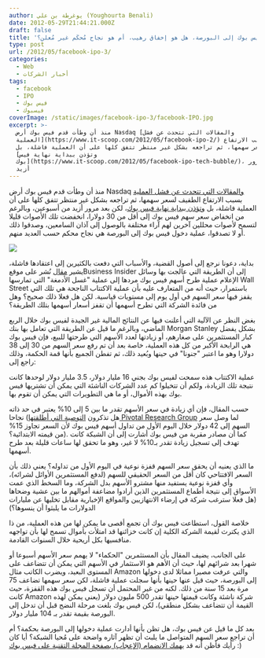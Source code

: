 ```yaml
---
author: يوغرطة بن علي (Youghourta Benali)
date: 2012-05-29T21:44:21.000Z
draft: false
title: 'دخول فيس بوك إلى البورصة، هل هو إخفاق رهيب، أم هو نجاح مُحكَم غير مُعلن؟  '
type: post
url: /2012/05/facebook-ipo-3/
categories:
  - Web
  - أخبار الشركات
tags:
  - facebook
  - IPO
  - فيس بوك
  - فيسبوك
coverImage: /static/images/facebook-ipo-3/facebook-IPO.jpg
excerpt: >-
  منذ أن وطأت قدم فيس بوك أرض Nasdaq [والمقالات التي تتحدث عن فشل
  العملية](https://www.it-scoop.com/2012/05/facebook-ipo-2/) بسبب الارتفاع
  الطفيف لسعر سهمها، ثم تراجعه بشكل غير منتظر تتفق كلها على أن العملية فاشلة، بل
  [وتؤذن ببداية نهاية فيس
  بوك](https://www.it-scoop.com/2012/05/facebook-ipo-tech-bubble/)، لكن بعد مرور
  أزيد
---
```

منذ أن وطأت قدم فيس بوك أرض Nasdaq [والمقالات التي تتحدث عن فشل العملية](https://www.it-scoop.com/2012/05/facebook-ipo-2/) بسبب الارتفاع الطفيف لسعر سهمها، ثم تراجعه بشكل غير منتظر تتفق كلها على أن العملية فاشلة، بل [وتؤذن ببداية نهاية فيس بوك](https://www.it-scoop.com/2012/05/facebook-ipo-tech-bubble/)، لكن بعد مرور أزيد من أسبوعين، وبالرغم من انخفاض سعر سهم فيس بوك إلى أقل من 30 دولارا، انخفضت تلك الأصوات قليلا لتسمح لأصوات محللين آخرين لهم آراء مختلفة بالوصول إلى آذان السامعين، وصدقوا ذلك أو لا تصدقوا، عملية دخول فيس بوك إلى البورصة هي نجاح محكم حسب العديد منهم.

![](/static/images/facebook-ipo-3/facebook-IPO.jpg)

بداية، دعونا نرجع إلى أصول القضية، والأسباب التي دفعت بالكثيرين إلى اعتقادها فاشلة، يشير [مقال](http://www.businessinsider.com/ipo-pops-2012-5) نُشر على موقعBusiness Insider إلى أن الطريقة التي عالجت بها وسائل الإعلام عملية طرح أسهم فيس بوك مردها إلى عملية "غسل الأدمغة" التي تمارسها Wall Street باستمرار، حيث أنه من المتعارف عليه بأن عملية الاكتتاب الناجحة هي تلك التي يقفز فيها سعر السهم في أول يوم إلى مستويات قياسية. لكن هل فعلا ذلك صحيح؟ وهل من فائدة الشركة التي تطرح أسهمها أن تقفز أسعار أسهمها بتلك الطريقة؟

بغض النظر عن الآلية التي أعلنت فيها عن النتائج المالية غير الجيدة لفيس بوك خلال الربع الماضي، وبالرغم ما قيل عن الطريقة التي تعامل بها بنك Morgan Stanley بشكل يفضل كبار المستثمرين على صغارهم، أو زيادتها لعدد الأسهم التي طرحتها للبيع، فإن فيس بوك هي الرابحة الأكبر من كل هذه العملية، خاصة بعد أن تم رفع سعر السهم من 30 إلى 38 دولارا وهو ما اعتبر "جنونا" في حينها وبُعيد ذلك، ثم تفطن الجميع بأنها قمة الحكمة، وذلك راجع إلى:

عملية الاكتتاب هذه سمحت لفيس بوك بجني 16 مليار دولار، 3.5 مليار دولار لوحدها كانت نتيجة تلك الزيادة، ولكم أن تتخيلوا كم عدد الشركات الناشئة التي يمكن أن تشتريها فيس بوك بهذه الأموال، أو ما هي التطويرات التي يمكن أن تقوم بها.

حسب المقال، فإن أي زيادة في سعر الأسهم تقدر ما بين 5 إلى 10% يعتبر في حد ذاته نجاحا (هل تذكرون [التوصية التي أطلقتها Pivotal Research Group](https://www.it-scoop.com/2012/05/facebook-ipo-2/) لما وصل سعر السهم إلى 42 دولار خلال اليوم الأول من تداول أسهم فيس بوك لأن السعر تجاوز 15% من قيمته الابتدائية؟). كما أن مصادر مقربة من فيس بوك أشارت إلى أن الشبكة كانت تهدف إلى تسجيل زيادة تقدر بـ10% لا غير، وهو ما تحقق لها ساعات قليلة بعد طرح أسهمها.

ما الذي يعنيه أن يحقق سعر السهم قفزة نوعية في اليوم الأول من تداوله؟ يعني ذلك بأن السعر الافتتاحي كان أقل من السعر الحقيقي للسهم (لدفع المستثمرين الأوائل لشرائه)، وأي قفزة نوعية يستفيد منها مشترو الأسهم بدل الشركة، وما السخط الذي عمت الأسواق إلى نتيجة أطماع المستثمرين الذين أرادوا مضاعفة أموالهم ما بين عشية وضحاها (هل فعلا سترغب شركة في إرضاء الانتهازيين والمواقع الإخبارية مقابل تخليها عن مليارات الدولارات ما يلبثوا أن ينسوها؟)

خلاصة القول، استطاعت فيس بوك أن تجمع أقصى ما يمكن لها من هذه العملية، من ذا الذي يكترث لقيمة الشركة الكلية إن كانت خزائنها قد امتلأت بأموال تسمح لها بأن تواجهه منافسيها بكل أريحية خلال السنوات القادمة.

على الجانب، يضيف المقال بأن المستثمرين "الحكماء" لا يهمم سعر الأسهم أسبوعا أو شهرا بعد شرائهم لها، حيث أن الأهم هو الاستثمار في الأسهم التي يمكن أن تتضاعف على المستوى البعيد، ويضرب الكاتب مثال Amazon والتي عرفت مصيرا مماثلا لدى دخولها إلى البورصة، حيث قيل عنها حينها بأنها سجلت عملية فاشلة، لكن سعر سهمها تضاعف 75 مرة بعد 15 سنة من ذلك. لكنه من غير المحتمل أن تسجل فيس بوك هذه القفزة، حيث كانت Amazon شركة ناشئة وكانت قيمتها حينها تقدر 500 مليون دولار (يعني يمكن لهذه القيمة أن تتضاعف بشكل منطقي)، لكن فيس بوك بلغت مرحلة النضج قبل أن تدخل إلى البورصة بقيمة تقدر بـ 104 مليار دولار.

بعد كل ما قيل عن فيس بوك، هل تظن بأنها أدارت عملية دخولها إلى البورصة بحكمة؟ أم أن تراجع سعر السهم المتواصل ما يلبث أن تظهر آثاره واضحة على مُحيا الشبكة؟ أيا كان رأيك فأظن أنه قد [يهمك الانضمام (الإعجاب) بصفحة المجلة التقنية على فيس بوك](http://www.facebook.com/ITscoopMagazine) :)
